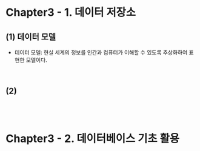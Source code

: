 Chapter3 - 1. 데이터 저장소
==============================

## (1) 데이터 모델
- 데이터 모델: 현실 세계의 정보를 인간과 컴퓨터가 이해할 수 있도록 추상화하여 표현한 모델이다.
<br>

## (2) 

<br> <br>

Chapter3 - 2. 데이터베이스 기초 활용
==============================

